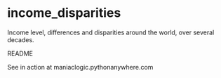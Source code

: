 # income_disparities
Income level, differences and disparities around the world, over several decades.

README

See in action at maniaclogic.pythonanywhere.com
